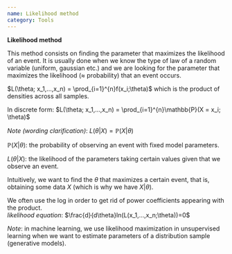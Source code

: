 ```yaml
---
name: Likelihood method
category: Tools
---
```


**Likelihood method**

This method consists on finding the parameter that maximizes the
likelihood of an event. It is usually done when we know the type of law
of a random variable (uniform, gaussian etc.) and we are looking for the
parameter that maximizes the likelihood ($\approx$ probability) that an
event occurs.

$L(\theta; x_1,...,x_n) = \prod_{i=1}^{n}f(x_i;\theta)$ which is the
product of densities across all samples.

In discrete form:
$L(\theta; x_1,...,x_n) = \prod_{i=1}^{n}\mathbb{P}(X = x_i; \theta)$

*Note (wording clarification)*:
$L(\theta | X) = \mathbb{P} (X | \theta)$

$\mathbb{P} (X | \theta)$: the probability of observing an event with
fixed model parameters.

$L(\theta | X)$: the likelihood of the parameters taking certain values
given that we observe an event.

Intuitively, we want to find the $\theta$ that maximizes a certain
event, that is, obtaining some data $X$ (which is why we have
$X | \theta$).

We often use the log in order to get rid of power coefficients appearing
with the product.\
*likelihood equation*: $\frac{d}{d\theta}ln(L(x_1,...,x_n;\theta))=0$

*Note*: in machine learning, we use likelihood maximization in
unsupervised learning when we want to estimate parameters of a
distribution sample (generative models).
